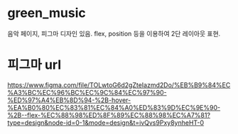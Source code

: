 # green_music
음악 페이지, 피그마 디자인 있음. flex, position 등을 이용하여 2단 레이아웃 표현. 


# 피그마 url
https://www.figma.com/file/TOLwtoG6d2gZteIazmd2Do/%EB%B9%84%EC%A3%BC%EC%96%BC%EC%9C%84%EC%97%90-%ED%97%A4%EB%8D%94-%2B-hover-%EA%B0%80%EC%83%81%EC%84%A0%ED%83%9D%EC%9E%90-%2B--flex-%EC%88%98%ED%8F%89%EC%88%98%EC%A7%81?type=design&node-id=0-1&mode=design&t=ivQvs9Pxy8ynheHT-0
